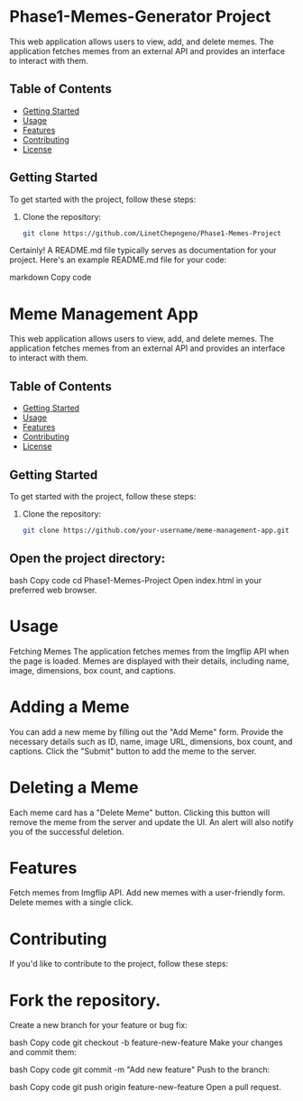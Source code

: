 # Phase1-Memes-Generator Project

This web application allows users to view, add, and delete memes. The application fetches memes from an external API and provides an interface to interact with them.

## Table of Contents

- [Getting Started](#getting-started)
- [Usage](#usage)
- [Features](#features)
- [Contributing](#contributing)
- [License](#license)

## Getting Started

To get started with the project, follow these steps:

1. Clone the repository:

   ```bash
   git clone https://github.com/LinetChepngeno/Phase1-Memes-Project

Certainly! A README.md file typically serves as documentation for your project. Here's an example README.md file for your code:

markdown
Copy code
# Meme Management App

This web application allows users to view, add, and delete memes. The application fetches memes from an external API and provides an interface to interact with them.

## Table of Contents

- [Getting Started](#getting-started)
- [Usage](#usage)
- [Features](#features)
- [Contributing](#contributing)
- [License](#license)

## Getting Started

To get started with the project, follow these steps:

1. Clone the repository:

   ```bash
   git clone https://github.com/your-username/meme-management-app.git
## Open the project directory:

bash
Copy code
cd Phase1-Memes-Project
Open index.html in your preferred web browser.

# Usage
Fetching Memes
The application fetches memes from the Imgflip API when the page is loaded. Memes are displayed with their details, including name, image, dimensions, box count, and captions.

# Adding a Meme
You can add a new meme by filling out the "Add Meme" form. Provide the necessary details such as ID, name, image URL, dimensions, box count, and captions. Click the "Submit" button to add the meme to the server.

# Deleting a Meme
Each meme card has a "Delete Meme" button. Clicking this button will remove the meme from the server and update the UI. An alert will also notify you of the successful deletion.

# Features
Fetch memes from Imgflip API.
Add new memes with a user-friendly form.
Delete memes with a single click.

# Contributing
If you'd like to contribute to the project, follow these steps:

# Fork the repository.

Create a new branch for your feature or bug fix:

bash
Copy code
git checkout -b feature-new-feature
Make your changes and commit them:

bash
Copy code
git commit -m "Add new feature"
Push to the branch:

bash
Copy code
git push origin feature-new-feature
Open a pull request.
